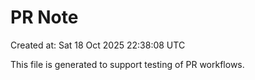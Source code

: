 # PR Note

Created at: Sat 18 Oct 2025 22:38:08 UTC

This file is generated to support testing of PR workflows.
